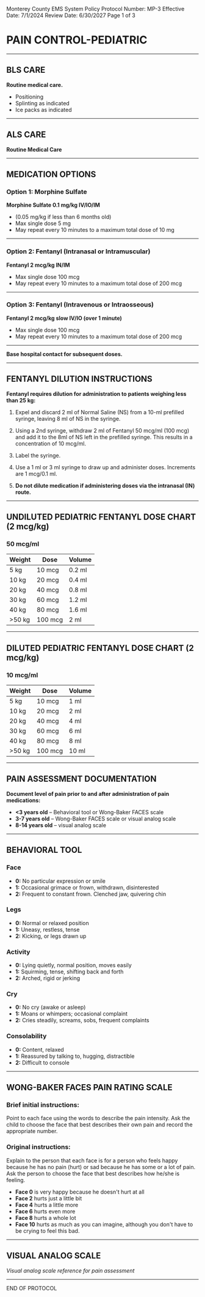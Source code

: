 Monterey County EMS System Policy
Protocol Number: MP-3
Effective Date: 7/1/2024
Review Date: 6/30/2027
Page 1 of 3

# PAIN CONTROL-PEDIATRIC

---

## BLS CARE

**Routine medical care.**

- Positioning
- Splinting as indicated
- Ice packs as indicated

---

## ALS CARE

**Routine Medical Care**

---

## MEDICATION OPTIONS

### Option 1: Morphine Sulfate

**Morphine Sulfate 0.1 mg/kg IV/IO/IM**
- (0.05 mg/kg if less than 6 months old)
- Max single dose 5 mg
- May repeat every 10 minutes to a maximum total dose of 10 mg

---

### Option 2: Fentanyl (Intranasal or Intramuscular)

**Fentanyl 2 mcg/kg IN/IM**
- Max single dose 100 mcg
- May repeat every 10 minutes to a maximum total dose of 200 mcg

---

### Option 3: Fentanyl (Intravenous or Intraosseous)

**Fentanyl 2 mcg/kg slow IV/IO (over 1 minute)**
- Max single dose 100 mcg
- May repeat every 10 minutes to a maximum total dose of 200 mcg

---

**Base hospital contact for subsequent doses.**

---

## FENTANYL DILUTION INSTRUCTIONS

**Fentanyl requires dilution for administration to patients weighing less than 25 kg:**

1. Expel and discard 2 ml of Normal Saline (NS) from a 10-ml prefilled syringe, leaving 8 ml of NS in the syringe.

2. Using a 2nd syringe, withdraw 2 ml of Fentanyl 50 mcg/ml (100 mcg) and add it to the 8ml of NS left in the prefilled syringe. This results in a concentration of 10 mcg/ml.

3. Label the syringe.

4. Use a 1 ml or 3 ml syringe to draw up and administer doses. Increments are 1 mcg/0.1 ml.

5. **Do not dilute medication if administering doses via the intranasal (IN) route.**

---

## UNDILUTED PEDIATRIC FENTANYL DOSE CHART (2 mcg/kg)

### 50 mcg/ml

| Weight | Dose | Volume |
|--------|------|--------|
| 5 kg | 10 mcg | 0.2 ml |
| 10 kg | 20 mcg | 0.4 ml |
| 20 kg | 40 mcg | 0.8 ml |
| 30 kg | 60 mcg | 1.2 ml |
| 40 kg | 80 mcg | 1.6 ml |
| >50 kg | 100 mcg | 2 ml |

---

## DILUTED PEDIATRIC FENTANYL DOSE CHART (2 mcg/kg)

### 10 mcg/ml

| Weight | Dose | Volume |
|--------|------|--------|
| 5 kg | 10 mcg | 1 ml |
| 10 kg | 20 mcg | 2 ml |
| 20 kg | 40 mcg | 4 ml |
| 30 kg | 60 mcg | 6 ml |
| 40 kg | 80 mcg | 8 ml |
| >50 kg | 100 mcg | 10 ml |

---

## PAIN ASSESSMENT DOCUMENTATION

**Document level of pain prior to and after administration of pain medications:**

- **<3 years old** – Behavioral tool or Wong-Baker FACES scale
- **3-7 years old** – Wong-Baker FACES scale or visual analog scale
- **8-14 years old** – visual analog scale

---

## BEHAVIORAL TOOL

### Face
- **0:** No particular expression or smile
- **1:** Occasional grimace or frown, withdrawn, disinterested
- **2:** Frequent to constant frown. Clenched jaw, quivering chin

### Legs
- **0:** Normal or relaxed position
- **1:** Uneasy, restless, tense
- **2:** Kicking, or legs drawn up

### Activity
- **0:** Lying quietly, normal position, moves easily
- **1:** Squirming, tense, shifting back and forth
- **2:** Arched, rigid or jerking

### Cry
- **0:** No cry (awake or asleep)
- **1:** Moans or whimpers; occasional complaint
- **2:** Cries steadily, screams, sobs, frequent complaints

### Consolability
- **0:** Content, relaxed
- **1:** Reassured by talking to, hugging, distractible
- **2:** Difficult to console

---

## WONG-BAKER FACES PAIN RATING SCALE

### Brief initial instructions:
Point to each face using the words to describe the pain intensity. Ask the child to choose the face that best describes their own pain and record the appropriate number.

### Original instructions:
Explain to the person that each face is for a person who feels happy because he has no pain (hurt) or sad because he has some or a lot of pain. Ask the person to choose the face that best describes how he/she is feeling.

- **Face 0** is very happy because he doesn't hurt at all
- **Face 2** hurts just a little bit
- **Face 4** hurts a little more
- **Face 6** hurts even more
- **Face 8** hurts a whole lot
- **Face 10** hurts as much as you can imagine, although you don't have to be crying to feel this bad.

---

## VISUAL ANALOG SCALE

*Visual analog scale reference for pain assessment*

---

END OF PROTOCOL

